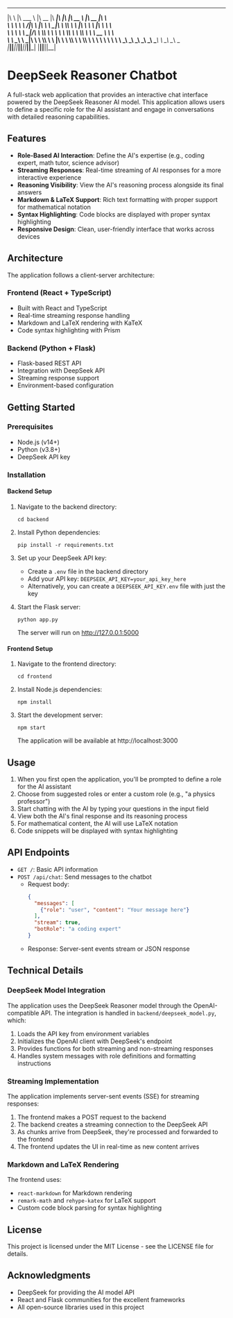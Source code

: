 
 ___       _______   ________  ________  ___  ___  ________          ________  ___     
|\  \     |\  ___ \ |\   __  \|\   ____\|\  \|\  \|\   __  \        |\   __  \|\  \    
\ \  \    \ \   __/|\ \  \|\  \ \  \___|\ \  \\\  \ \  \|\  \       \ \  \|\  \ \  \   
 \ \  \    \ \  \_|/_\ \  \\\  \ \  \  __\ \  \\\  \ \  \\\  \       \ \   __  \ \  \  
  \ \  \____\ \  \_|\ \ \  \\\  \ \  \|\  \ \  \\\  \ \  \\\  \       \ \  \ \  \ \  \ 
   \ \_______\ \_______\ \_______\ \_______\ \_______\ \_______\       \ \__\ \__\ \__\
    \|_______|\|_______|\|_______|\|_______|\|_______|\|_______|        \|__|\|__|\|__|
                                                                                       
                                                                                       
                                                                                       

# DeepSeek Reasoner Chatbot

A full-stack web application that provides an interactive chat interface powered by the DeepSeek Reasoner AI model. This application allows users to define a specific role for the AI assistant and engage in conversations with detailed reasoning capabilities.

## Features

- **Role-Based AI Interaction**: Define the AI's expertise (e.g., coding expert, math tutor, science advisor)
- **Streaming Responses**: Real-time streaming of AI responses for a more interactive experience
- **Reasoning Visibility**: View the AI's reasoning process alongside its final answers
- **Markdown & LaTeX Support**: Rich text formatting with proper support for mathematical notation
- **Syntax Highlighting**: Code blocks are displayed with proper syntax highlighting
- **Responsive Design**: Clean, user-friendly interface that works across devices

## Architecture

The application follows a client-server architecture:

### Frontend (React + TypeScript)
- Built with React and TypeScript
- Real-time streaming response handling
- Markdown and LaTeX rendering with KaTeX
- Code syntax highlighting with Prism

### Backend (Python + Flask)
- Flask-based REST API
- Integration with DeepSeek API
- Streaming response support
- Environment-based configuration

## Getting Started

### Prerequisites

- Node.js (v14+)
- Python (v3.8+)
- DeepSeek API key

### Installation

#### Backend Setup

1. Navigate to the backend directory:
   ```
   cd backend
   ```

2. Install Python dependencies:
   ```
   pip install -r requirements.txt
   ```

3. Set up your DeepSeek API key:
   - Create a `.env` file in the backend directory
   - Add your API key: `DEEPSEEK_API_KEY=your_api_key_here`
   - Alternatively, you can create a `DEEPSEEK_API_KEY.env` file with just the key

4. Start the Flask server:
   ```
   python app.py
   ```
   The server will run on http://127.0.0.1:5000

#### Frontend Setup

1. Navigate to the frontend directory:
   ```
   cd frontend
   ```

2. Install Node.js dependencies:
   ```
   npm install
   ```

3. Start the development server:
   ```
   npm start
   ```
   The application will be available at http://localhost:3000

## Usage

1. When you first open the application, you'll be prompted to define a role for the AI assistant
2. Choose from suggested roles or enter a custom role (e.g., "a physics professor")
3. Start chatting with the AI by typing your questions in the input field
4. View both the AI's final response and its reasoning process
5. For mathematical content, the AI will use LaTeX notation
6. Code snippets will be displayed with syntax highlighting

## API Endpoints

- `GET /`: Basic API information
- `POST /api/chat`: Send messages to the chatbot
  - Request body:
    ```json
    {
      "messages": [
        {"role": "user", "content": "Your message here"}
      ],
      "stream": true,
      "botRole": "a coding expert"
    }
    ```
  - Response: Server-sent events stream or JSON response

## Technical Details

### DeepSeek Model Integration

The application uses the DeepSeek Reasoner model through the OpenAI-compatible API. The integration is handled in `backend/deepseek_model.py`, which:

1. Loads the API key from environment variables
2. Initializes the OpenAI client with DeepSeek's endpoint
3. Provides functions for both streaming and non-streaming responses
4. Handles system messages with role definitions and formatting instructions

### Streaming Implementation

The application implements server-sent events (SSE) for streaming responses:

1. The frontend makes a POST request to the backend
2. The backend creates a streaming connection to the DeepSeek API
3. As chunks arrive from DeepSeek, they're processed and forwarded to the frontend
4. The frontend updates the UI in real-time as new content arrives

### Markdown and LaTeX Rendering

The frontend uses:
- `react-markdown` for Markdown rendering
- `remark-math` and `rehype-katex` for LaTeX support
- Custom code block parsing for syntax highlighting

## License

This project is licensed under the MIT License - see the LICENSE file for details.

## Acknowledgments

- DeepSeek for providing the AI model API
- React and Flask communities for the excellent frameworks
- All open-source libraries used in this project
